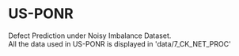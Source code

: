 # US-PONR
Defect Prediction under Noisy Imbalance Dataset.    
All the data used in US-PONR is displayed in 'data/7_CK_NET_PROC'
